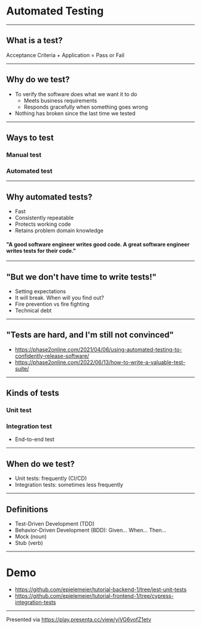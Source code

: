 # Automated Testing

---

## What is a test?

Acceptance Criteria + Application = Pass or Fail

---

## Why do we test?

- To verify the software does what we want it to do
  - Meets business requirements
  - Responds gracefully when something goes wrong
- Nothing has broken since the last time we tested

---

## Ways to test

### Manual test

### Automated test

---

## Why automated tests?

- Fast
- Consistently repeatable
- Protects working code
- Retains problem domain knowledge

#### "A good software engineer writes good code. A great software engineer writes tests for their code."

---

## "But we don't have time to write tests!"

- Setting expectations
- It will break. When will you find out?
- Fire prevention vs fire fighting
- Technical debt

---

## "Tests are hard, and I'm still not convinced"

- https://phase2online.com/2021/04/06/using-automated-testing-to-confidently-release-software/
- https://phase2online.com/2022/06/13/how-to-write-a-valuable-test-suite/

---

## Kinds of tests

### Unit test

### Integration test
- End-to-end test

---

## When do we test?

- Unit tests: frequently (CI/CD)
- Integration tests: sometimes less frequently

---

## Definitions
- Test-Driven Development (TDD)
- Behavior-Driven Development (BDD): Given... When... Then...
- Mock (noun)
- Stub (verb)

---

# Demo
- https://github.com/epielemeier/tutorial-backend-1/tree/jest-unit-tests
- https://github.com/epielemeier/tutorial-frontend-1/tree/cypress-integration-tests
---

Presented via https://play.presenta.cc/view/yiVG6vofZ1etv
